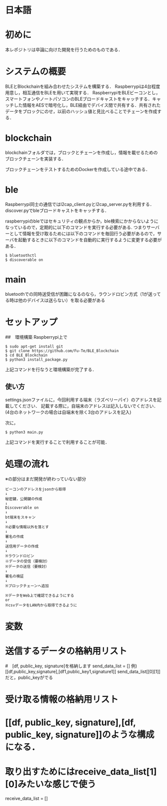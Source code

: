 # 日本語
# 初めに
本レポジトリは卒論に向けた開発を行うためのものである．

# システムの概要
BLEとBlockchainを組み合わせたシステムを構築する．
Raspberrypiは4台程度用意し，相互通信をBLEを用いて実現する．
RaspberrypiをBLEビーコンとし，スマートフォンやノートパソコンのBLEブロードキャストをキャッチする．キャッチした情報をAESで暗号化し，BLE経由でデバイス間で共有する．共有されたデータをブロックにのせ，以前のハッシュ値と見比べることでチェーンを作成する．

# blockchain
blockchainフォルダでは，ブロックとチェーンを作成し，情報を載せるためのブロックチェーンを実装する．

ブロックチェーンをテストするためのDockerを作成している途中である．


# ble

Raspberrypi同士の通信ではl2cap_client.pyとl2cap_server.pyを利用する．
discover.pyでbleブロードキャストをキャッチする．

raspberrypiのbleではセキュリティの観点からか，ble検索にかからないようになっているので，定期的に以下のコマンドを実行する必要がある.
つまりサーバーとして情報を受け取るためには以下のコマンドを毎回行う必要があるので，サーバを起動するときに以下のコマンドを自動的に実行するように変更する必要がある．
```
$ bluetoothctl
$ discoverable on
```

# main
bluetoothでの同時送受信が困難になるのなら，ラウンドロビン方式（1が送ってる時は他のデバイスは送らない）を取る必要がある

# セットアップ

##　環境構築
Raspberrypi上で
```
$ sudo apt-get install git
$ git clone https://github.com/Fu-Te/BLE_Blockchain
$ cd BLE_Blockchain
$ python3 install_package.py
```
上記コマンドを行なうと環境構築が完了する．

## 使い方
settings.jsonファイルに，今回利用する端末（ラズベリーパイ）のアドレスを記載してください．
記載する際に，自端末のアドレスは記入しないでください．(4台のネットワークの場合は自端末を除く3台のアドレスを記入)

次に，
```
$ python3 main.py
```
上記コマンドを実行することで利用することが可能．



# 処理の流れ
※の部分はまだ開発が終わっていない部分
```
ビーコンのアドレスをjsonから取得
↓
秘密鍵，公開鍵の作成
↓
Discoverable on
↓
bt端末をスキャン
↓
※必要な情報以外を落とす
↓
署名の作成
↓
送信用データの作成
↓
※ラウンドロビン
※データの受信（要検討）
※データの送信（要検討）
↓
署名の検証
↓
※ブロックチェーンへ追加

※データをWeb上で確認できるようにする
or
※csvデータをLAN内から取得できるように
```

# 変数
# 送信するデータの格納用リスト

#　[df, public_key, signature]を格納します
send_data_list = []
例)[[df,public_key,signature],[df1,public_key1,signature1]]
send_data_list[[0][1]]だと，public_keyがでる


# 受け取る情報の格納用リスト
# [[df, public_key, signature],[df, public_key, signature]]のような構成になる．
# 取り出すためにはreceive_data_list[1][0]みたいな感じで使う
receive_data_list = []